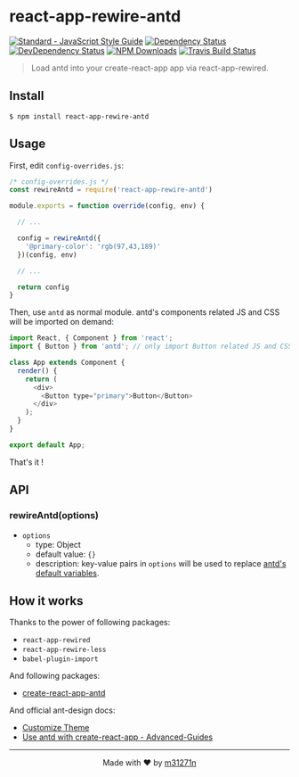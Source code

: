# react-app-rewire-antd

[![Standard - JavaScript Style Guide](https://img.shields.io/badge/code%20style-standard-brightgreen.svg)](https://standardjs.com/)
[![Dependency Status](https://img.shields.io/david/m31271n/react-app-rewire-antd.svg)](#)
[![DevDependency Status](https://img.shields.io/david/m31271n/react-app-rewire-antd.svg)](#)
[![NPM Downloads](https://img.shields.io/npm/dm/react-app-rewire-antd.svg)](#)
[![Travis Build Status](https://img.shields.io/travis/m31271n/react-app-rewire-antd.svg)](#)

> Load antd into your create-react-app app via react-app-rewired.

## Install

```
$ npm install react-app-rewire-antd
```

## Usage

First, edit `config-overrides.js`:

```js
/* config-overrides.js */
const rewireAntd = require('react-app-rewire-antd')

module.exports = function override(config, env) {

  // ...

  config = rewireAntd({
    '@primary-color': 'rgb(97,43,189)'
  })(config, env)

  // ...

  return config
}
```

Then, use `antd` as normal module. antd's components related JS and CSS will be imported on demand:

```js
import React, { Component } from 'react';
import { Button } from 'antd'; // only import Button related JS and CSS

class App extends Component {
  render() {
    return (
      <div>
        <Button type="primary">Button</Button>
      </div>
    );
  }
}

export default App;
```

That's it !

## API
### rewireAntd(options)
+ `options`
  + type: Object
  + default value: `{}`
  + description: key-value pairs in `options` will be used to replace [antd's default variables](https://github.com/ant-design/ant-design/blob/master/components/style/themes/default.less).

## How it works
Thanks to the power of following packages:
+ `react-app-rewired`
+ `react-app-rewire-less`
+ `babel-plugin-import`

And following packages:
+ [create-react-app-antd](https://github.com/ant-design/create-react-app-antd)

And official ant-design docs:
+ [Customize Theme](https://ant.design/docs/react/customize-theme)
+ [Use antd with create-react-app - Advanced-Guides](https://ant.design/docs/react/use-with-create-react-app#Advanced-Guides)

* * *

<p align="center">Made with ❤ by <a href="http://stack.m31271n.com">m31271n</a></p>
